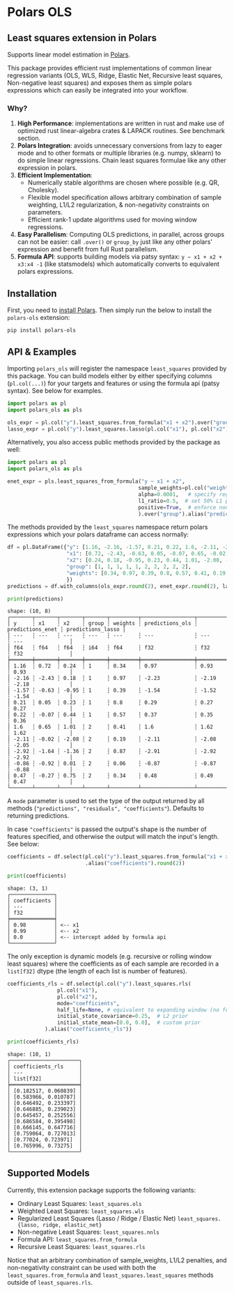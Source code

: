 # Polars OLS
## Least squares extension in Polars

Supports linear model estimation in [Polars](https://www.pola.rs/).

This package provides efficient rust implementations of common linear
regression variants (OLS, WLS, Ridge, Elastic Net, Recursive least squares, Non-negative least squares) and exposes
them as simple polars expressions which can easily be integrated into your workflow.

### Why?

1. **High Performance**: implementations are written in rust and make use of optimized rust linear-algebra crates & LAPACK routines. See benchmark section.
2. **Polars Integration**: avoids unnecessary conversions from lazy to eager mode and to other formats or multiple libraries (e.g. numpy, sklearn) to do simple linear regressions.
Chain least squares formulae like any other expression in polars.
3. **Efficient Implementation**:
   - Numerically stable algorithms are chosen where possible (e.g. QR, Cholesky).
   - Flexible model specification allows arbitrary combination of sample weighting, L1/L2 regularization, & non-negativity constraints on parameters.
   - Efficient rank-1 update algorithms used for moving window regressions.
4. **Easy Parallelism**: Computing OLS predictions, in parallel, across groups can not be easier: call `.over()` or `group_by` just like any other polars' expression and benefit from full Rust parallelism.
5. **Formula API**: supports building models via patsy syntax: `y ~ x1 + x2 + x3:x4 -1` (like statsmodels) which automatically converts to equivalent polars expressions.

Installation
------------

First, you need to [install Polars](https://pola-rs.github.io/polars/user-guide/installation/). Then simply run the below to install the `polars-ols` extension:
```console
pip install polars-ols
```

API & Examples
------------

Importing `polars_ols` will register the namespace `least_squares` provided by this package.
You can build models either by either specifying columns (`pl.col(...)`) for your targets and features or using
the formula api (patsy syntax). See below for examples.
```python
import polars as pl
import polars_ols as pls

ols_expr = pl.col("y").least_squares.from_formula("x1 + x2").over("group").alias("predictions_ols")
lasso_expr = pl.col("y").least_squares.lasso(pl.col("x1"), pl.col("x2"), alpha=0.01).alias("predictions_lasso")
```

Alternatively, you also access public methods provided by the package as well:

```python
import polars as pl
import polars_ols as pls

enet_expr = pls.least_squares_from_formula("y ~ x1 + x2",
                                          sample_weights=pl.col("weights"),  # specify column with sample weights (WLS)
                                          alpha=0.0001,   # specify regularization parameter
                                          l1_ratio=0.5,  # set 50% L1 penalty & 50% L2 penalty
                                          positive=True,  # enforce non-negativity on coefficients
                                          ).over("group").alias("predictions_enet")
```

The methods provided by the `least_squares` namespace return polars expressions which your polars dataframe
can access normally:

```python
df = pl.DataFrame({"y": [1.16, -2.16, -1.57, 0.21, 0.22, 1.6, -2.11, -2.92, -0.86, 0.47],
                   "x1": [0.72, -2.43, -0.63, 0.05, -0.07, 0.65, -0.02, -1.64, -0.92, -0.27],
                   "x2": [0.24, 0.18, -0.95, 0.23, 0.44, 1.01, -2.08, -1.36, 0.01, 0.75],
                   "group": [1, 1, 1, 1, 1, 2, 2, 2, 2, 2],
                   "weights": [0.34, 0.97, 0.39, 0.8, 0.57, 0.41, 0.19, 0.87, 0.06, 0.34],
                   })
predictions = df.with_columns(ols_expr.round(2), enet_expr.round(2), lasso_expr.round(2))

print(predictions)
```
```
shape: (10, 8)
┌───────┬───────┬───────┬───────┬─────────┬─────────────────┬──────────────────┬───────────────────┐
│ y     ┆ x1    ┆ x2    ┆ group ┆ weights ┆ predictions_ols ┆ predictions_enet ┆ predictions_lasso │
│ ---   ┆ ---   ┆ ---   ┆ ---   ┆ ---     ┆ ---             ┆ ---              ┆ ---               │
│ f64   ┆ f64   ┆ f64   ┆ i64   ┆ f64     ┆ f32             ┆ f32              ┆ f32               │
╞═══════╪═══════╪═══════╪═══════╪═════════╪═════════════════╪══════════════════╪═══════════════════╡
│ 1.16  ┆ 0.72  ┆ 0.24  ┆ 1     ┆ 0.34    ┆ 0.97            ┆ 0.93             ┆ 0.93              │
│ -2.16 ┆ -2.43 ┆ 0.18  ┆ 1     ┆ 0.97    ┆ -2.23           ┆ -2.19            ┆ -2.18             │
│ -1.57 ┆ -0.63 ┆ -0.95 ┆ 1     ┆ 0.39    ┆ -1.54           ┆ -1.52            ┆ -1.54             │
│ 0.21  ┆ 0.05  ┆ 0.23  ┆ 1     ┆ 0.8     ┆ 0.29            ┆ 0.27             ┆ 0.27              │
│ 0.22  ┆ -0.07 ┆ 0.44  ┆ 1     ┆ 0.57    ┆ 0.37            ┆ 0.35             ┆ 0.36              │
│ 1.6   ┆ 0.65  ┆ 1.01  ┆ 2     ┆ 0.41    ┆ 1.6             ┆ 1.62             ┆ 1.62              │
│ -2.11 ┆ -0.02 ┆ -2.08 ┆ 2     ┆ 0.19    ┆ -2.11           ┆ -2.08            ┆ -2.05             │
│ -2.92 ┆ -1.64 ┆ -1.36 ┆ 2     ┆ 0.87    ┆ -2.91           ┆ -2.92            ┆ -2.92             │
│ -0.86 ┆ -0.92 ┆ 0.01  ┆ 2     ┆ 0.06    ┆ -0.87           ┆ -0.87            ┆ -0.88             │
│ 0.47  ┆ -0.27 ┆ 0.75  ┆ 2     ┆ 0.34    ┆ 0.48            ┆ 0.49             ┆ 0.47              │
└───────┴───────┴───────┴───────┴─────────┴─────────────────┴──────────────────┴───────────────────┘
```

A `mode` parameter is used to set the type of the output returned by all methods (`"predictions", "residuals", "coefficients"`).
Defaults to returning predictions.

In case `"coefficients"` is passed the output's shape is the number of features specified, and otherwise
the output will match the input's length. See below:

```python
coefficients = df.select(pl.col("y").least_squares.from_formula("x1 + x2", mode="coefficients")
                         .alias("coefficients").round(2))

print(coefficients)
```
```
shape: (3, 1)
┌──────────────┐
│ coefficients │
│ ---          │
│ f32          │
╞══════════════╡
│ 0.98         │ <-- x1
│ 0.99         │ <-- x2
│ 0.0          │ <-- intercept added by formula api
└──────────────┘
```

The only exception is dynamic models (e.g. recursive or rolling window least squares) where the coefficients as of each
sample are recorded in a `list[f32]` dtype (the length of each list is number of features).

```python
coefficients_rls = df.select(pl.col("y").least_squares.rls(
                pl.col("x1"),
                pl.col("x2"),
                mode="coefficients",
                half_life=None, # equivalent to expanding window (no forgetting)
                initial_state_covariance=0.25,  # L2 prior
                initial_state_mean=[0.0, 0.0],  # custom prior
            ).alias("coefficients_rls"))

print(coefficients_rls)
```
```
shape: (10, 1)
┌──────────────────────┐
│ coefficients_rls     │
│ ---                  │
│ list[f32]            │
╞══════════════════════╡
│ [0.182517, 0.060839] │
│ [0.583966, 0.010787] │
│ [0.646492, 0.233397] │
│ [0.646885, 0.239023] │
│ [0.645457, 0.252556] │
│ [0.686584, 0.395498] │
│ [0.666145, 0.647716] │
│ [0.759064, 0.727013] │
│ [0.77024, 0.723971]  │
│ [0.765996, 0.73275]  │
└──────────────────────┘
```

Supported Models
------------

Currently, this extension package supports the following variants:
- Ordinary Least Squares: ```least_squares.ols```
- Weighted Least Squares: ```least_squares.wls```
- Regularized Least Squares (Lasso / Ridge / Elastic Net) ```least_squares.{lasso, ridge, elastic_net}```
- Non-negative Least Squares: ```least_squares.nnls```
- Formula API: ```least_squares.from_formula```
- Recursive Least Squares: ```least_squares.rls```

Notice that an arbitrary combination of sample_weights, L1/L2 penalties, and non-negativity constraint can be used with
both the ```least_squares.from_formula``` and ```least_squares.least_squares``` methods outside of `least_squares.rls`.
